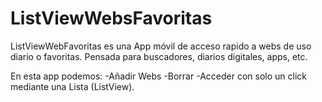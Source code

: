 # ListViewWebsFavoritas

ListViewWebFavoritas es una App móvil de acceso rapido a webs de uso diario o favoritas.
Pensada para buscadores, diarios digitales, apps, etc.

En esta app podemos:
                -Añadir Webs
                -Borrar 
                -Acceder con solo un click mediante una Lista (ListView).
